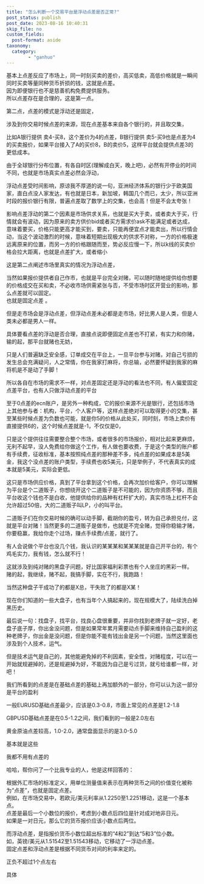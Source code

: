 ```yaml
---
title: "怎么判断一个交易平台是浮动点差是否正常?"
post_status: publish
post_date: 2023-08-16 10:40:31
skip_file: no
custom_fields: 
  post-format: aside
taxonomy:
  category:
        - "ganhuo"
---
```


基本上点差反应了市场上，同一时刻买卖的差价，高买低卖，高低价格就是一瞬间同时买卖等量同种货币折损的钱，这就是点差。  
因为即便银行也不是慈善机构免费提供服务。  
所以点差存在是合理的，这是第一点。

第二点，点差的模式是浮动还是固定，

涉及到你交易时候点差的来源，现在点差基本来自各个银行的，并且取交集，

比如A银行提供 卖4-买8，这个差价为4的点差，B银行提供 卖5-买9也是点差为4的买卖报价，如果平台接入了A的买价8，B的卖价5，这样平台就会提供点差3的更低成本。

由于全球银行分布位置，有各自时区(理解成白天，晚上吧)，必然有开停业的时间不同，也就是市场真实点差必然会浮动，

浮动点差受时间影响，原谅我不厚道的说一句，亚洲经济体系的银行少于欧美国家，直白点没人家发达，有也就是日本，新加坡，韩国几个而已，太少，所以亚洲时段的报价银行有限，普遍点差取了数学上的交集，也会高！但是不会太夸张！

影响点差浮动的第二个因素是市场供求关系，也就是买大于卖，或者卖大于买，行情就会有波动，因为原来的卖方供价bid或者买方需求价ask不能满足或者达成，意味着要买，价格只能更高才能买到，要卖，只能再便宜点才能卖出，所以行情会动，当这个波动激烈的时候，意味着短期出现极大的供求不对称，一方的价格极速远离原来的位置，而另一方的价格跟随而至，势必反应慢一下，所以k线的买卖价格会拉大距离，也就是点差扩大，或者缩小

这是第二点阐述市场里真实的情况为浮动点差，

当然如果报价提供者自己作市，也就是平台完全对赌，可以随时随地提供给你想要的价格成交在买和卖，不必收市场供需紧张与否，不受市场时区开营业的影响，那么点差就可以固定。  
也就是固定点差 。

但是走市场会是浮动点差，但浮动点差未必都是走市场，好比男人是人类，但是人类未必都是男人一样。

具体要看点差的浮动是否合理，直接点说即便固定点差也不打紧，有实力和你赌，输的起，那平台就赌也无妨，

只是人们普遍缺乏安全感，订单成交在平台上，一旦平台参与对赌，对自己亏损的发生总会充满疑问，人之常情，你在我家打麻将，你总输，必然要怀疑到我家的麻将机是不是动了手脚！

所以各自在市场的需求不一样，对点差固定还是浮动的看法也不同，有人偏爱固定点差平台，也有人只做浮动点差的平台

至于0点差的ecn账户，是另外一种构成，它的报价来源不光是银行，还包括市场上其他参与者：机构，平台，个人客户等，这样点差绝对可以取得更小的交集，甚至某些时候点差为负数也可能，就是你5的价格从此处买，同时刻，市场上卖价有直接提供6的，这个时候点差就是-1，不仅仅是0，

只是这个提供往往需要整合整个市场，或者很多的市场报价，相对比起来更麻烦，无利不起早，没人免费给你做这个工作，有人做也要收费，于是这个类型的账户都有手续费，征收标准，基本按照纯点差的那种差不多，纯点差的如果成本是5美金，我这个没点差的账户类型，手续费也收5美元，只是举例子，不代表真实的成本就是5美元，实际会更低。

这只是市场供应价格，真到了平台拿到这个价格，会再次加价给客户，你可以理解为平台是个二道贩子，你想绕开这个二道贩子是不可能的，因为你资质不够，而且平台收这个钱也不是白收，他提供给你的品种有杠杆扩大的，真实市场上杠杆不会允许超过50倍，大的二道贩子叫LP，小的叫平台。

二道贩子们在你交易时候的确可以动手脚，截胡你的盈亏，转为自己承担兑付，这就是平台对赌！当然更多的二道贩子是做市，也就是不完全赌，觉得你稳输才赌，你要稳赢，我给你走个过场，赚点手续费/点差，就行了。

有人会说做个平台也没几个钱，我认识的某某某和某某某就是自己开平台的，有个鸡毛实力，我有钱，怎么就不行！

这就涉及到纯对赌的黑盘子问题，好比国家福利彩票也有个人坐庄的黑彩一样。  
赌的起，我继续，赌不起，我搞手脚，实在不行，我跑路！

当然这种盘子干成功了的都是X总，干失败了的都是X某！

现在你们知道的一些大盘子，也有当年个人搞起来的，现在规模大了，陆续洗白掉黑历史。

最后说一句：找盘子，找平台，找良心盘很重要，并非你找到老牌子就一定好，老盘子底子厚，你出金没问题，但是如果常年累月需要动点手脚来维持自己盈利的这种老牌子，你出金是没问题，但是你能不能有钱出金是另一个问题，当然这里面也涉及到个人技术，运气。

但是技术运气是自己的，其他能避免掉的不利因素，安全性，对赌程度，可以在一开始就规避掉的，还是规避掉为好，不能因为自己是亏过货，就亏给谁都一样，对吧！

我们所看到的点差是在基础点差的基础上再加额外的一部分，你可以认为这一部分是平台的盈利

一般EURUSD基础点差最少，应该是0.3-0.8，市面上常见的点差是1.2-1.8

GBPUSD基础点差是在0.5-1.2之间，我们看到的一般是2.0左右

黄金原油点差较高，1.0-2.0，通常盘面显示的是3.0-5.0

基本就是这些

我都不用有点差的

哈哈，帮你问了一个比我专业的人，他是这样回答的：

根据外汇市场的标准定义，用单位测量值来表示在两种货币之间的价值变化被称为“点差”，也就是固定点差。  
例如，在市场交易中，若欧元/美元利率从1.2250至1.2251移动，这是一个基本点。  
点差是最后一个小数位的报价，考虑到小数点后四位是针对成对地非日元。  
如果是一对日元，那么它的货币报价应该小数点后两位。

而浮动点差，是指报价货币小数位超出标准的“4和2”到达“5和3”位小数。  
如，英镑/美元从1.51542至1.51543移动，它移动了一浮动点差。  
固定点差和浮动点差是根据不同货币对间的利率来定的。

正负不超过1个点左右

具体
